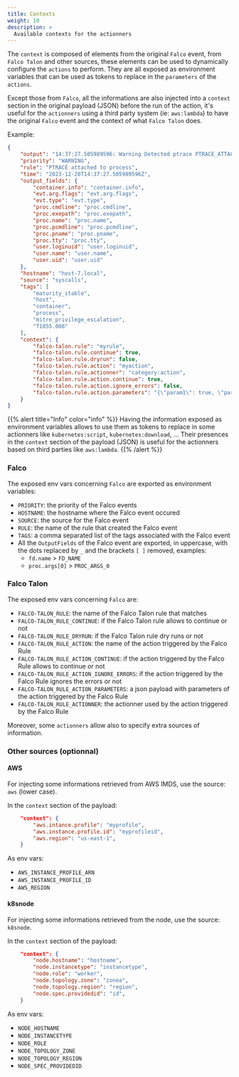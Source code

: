 ```yaml
---
title: Contexts
weight: 10
description: >
  Available contexts for the actionners
---
```


The `context` is composed of elements from the original `Falco` event, from `Falco Talon` and other sources, these elements can be used to dynamically configure the `actions` to perform. They are all exposed as environment variables that can be used as tokens to replace in the `parameters` of the `actions`.

Except those from `Falco`, all the informations are also injected into a `context` section in the original payload (JSON) before the run of the action, it's useful for the `actionners` using a third party system (ie: `aws:lambda`) to have the original `Falco` event and the context of what `Falco Talon` does.

Example:
```json
{
    "output": "14:37:27.505989596: Warning Detected ptrace PTRACE_ATTACH attempt (proc_pcmdline=%proc.pcmdline evt_type=%evt.type user=%user.name user_uid=%user.uid user_loginuid=%user.loginuid process=%proc.name proc_exepath=%proc.exepath parent=%proc.pname command=%proc.cmdline terminal=%proc.tty exe_flags=%evt.arg.flags %container.info)",
    "priority": "WARNING",
    "rule": "PTRACE attached to process",
    "time": "2023-12-20T14:37:27.505989596Z",
    "output_fields": {
        "container.info": "container.info",
        "evt.arg.flags": "evt.arg.flags",
        "evt.type": "evt.type",
        "proc.cmdline": "proc.cmdline",
        "proc.exepath": "proc.exepath",
        "proc.name": "proc.name",
        "proc.pcmdline": "proc.pcmdline",
        "proc.pname": "proc.pname",
        "proc.tty": "proc.tty",
        "user.loginuid": "user.loginuid",
        "user.name": "user.name",
        "user.uid": "user.uid"
    },
    "hostname": "host-7.local",
    "source": "syscalls",
    "tags": [
        "maturity_stable",
        "host",
        "container",
        "process",
        "mitre_privilege_escalation",
        "T1055.008"
    ],
    "context": {
        "falco-talon.rule": "myrule",
        "falco-talon.rule.continue": true,
        "falco-talon.rule.dryrun": false,
        "falco-talon.rule.action": "myaction",
        "falco-talon.rule.actionner": "category:action",
        "falco-talon.rule.action.continue": true,
        "falco-talon.rule.action.ignore_errors": false,
        "falco-talon.rule.action.parameters": "{\"param1\": true, \"param2\": \"value2\", \"param3\": 10}",
    }
}
```

{{% alert title="Info" color="info" %}}
Having the information exposed as environment variables allows to use them as tokens to replace in some actionners like `kubernetes:script`, `kubernetes:download`, ...
Their presences in the `context` section of the payload (JSON) is useful for the actionners based on third parties like `aws:lambda`.
{{% /alert %}}

### Falco

The exposed env vars concerning `Falco` are exported as environment variables:
- `PRIORITY`: the priority of the Falco events
- `HOSTNAME`: the hostname where the Falco event occured
- `SOURCE`: the source for the Falco event
- `RULE`: the name of the rule that created the Falco event
- `TAGS`: a comma separated list of the tags associated with the Falco event
- All the `OutputFields` of the Falco event are exported, in uppercase, with the dots replaced by `_` and the brackets `[ ]` removed, examples:
  - `fd.name` > `FD_NAME`
  - `proc.args[0]` > `PROC_ARGS_0`
  
### Falco Talon

The exposed env vars concerning `Falco` are:
- `FALCO-TALON_RULE`: the name of the Falco Talon rule that matches
- `FALCO-TALON_RULE_CONTINUE`: if the Falco Talon rule allows to continue or not
- `FALCO-TALON_RULE_DRYRUN`: if the Falco Talon rule dry runs or not
- `FALCO-TALON_RULE_ACTION`: the name of the action triggered by the Falco Rule
- `FALCO-TALON_RULE_ACTION_CONTINUE`: if the action triggered by the Falco Rule allows to continue or not
- `FALCO-TALON_RULE_ACTION_IGNORE_ERRORS`: if the action triggered by the Falco Rule ignores the errors or not
- `FALCO-TALON_RULE_ACTION_PARAMETERS`: a json payload with parameters of the action triggered by the Falco Rule
- `FALCO-TALON_RULE_ACTIONNER`: the actionner used by the action triggered by the Falco Rule

Moreover, some `actionners` allow also to specify extra sources of information. 

### Other sources (optionnal)

#### AWS

For injecting some informations retrieved from AWS IMDS, use the source: `aws` (lower case).

In the `context` section of the payload:
```json
    "context": {
        "aws.intance.profile": "myprofile",
        "aws.instance.profile.id": "myprofileid",
        "aws.region": "us-east-1",
    }
```

As env vars:
  - `AWS_INSTANCE_PROFILE_ARN`
  - `AWS_INSTANCE_PROFILE_ID`
  - `AWS_REGION`
  
#### k8snode

For injecting some informations retrieved from the node, use the source: `k8snode`.

In the `context` section of the payload:
```json
    "context": {
        "node.hostname": "hostname",
        "node.instancetype": "instancetype",
        "node.role": "worker",
        "node.topology.zone": "zonea",
        "node.topology.region": "region",
        "node.spec.providedid": "id",
    }
```

As env vars:
  - `NODE_HOSTNAME`
  - `NODE_INSTANCETYPE`
  - `NODE_ROLE`
  - `NODE_TOPOLOGY_ZONE`
  - `NODE_TOPOLOGY_REGION`
  - `NODE_SPEC_PROVIDEDID`
